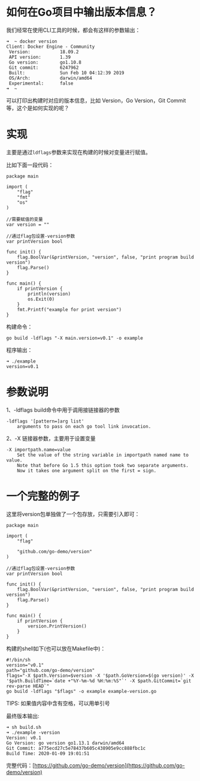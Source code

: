 # 如何在Go项目中输出版本信息？


我们经常在使用CLI工具的时候，都会有这样的参数输出：
```
➜  ~ docker version
Client: Docker Engine - Community
 Version:           18.09.2
 API version:       1.39
 Go version:        go1.10.8
 Git commit:        6247962
 Built:             Sun Feb 10 04:12:39 2019
 OS/Arch:           darwin/amd64
 Experimental:      false
➜  ~
```
可以打印出构建时对应的版本信息，比如 Version，Go Version，Git Commit等，这个是如何实现的呢？

# 实现
主要是通过`ldflags`参数来实现在构建的时候对变量进行赋值。

比如下面一段代码：
```
package main

import (
	"flag"
	"fmt"
	"os"
)

//需要赋值的变量
var version = ""

//通过flag包设置-version参数
var printVersion bool

func init() {
	flag.BoolVar(&printVersion, "version", false, "print program build version")
	flag.Parse()
}

func main() {
	if printVersion {
		println(version)
		os.Exit(0)
	}
	fmt.Printf("example for print version")
}
```

构建命令：
```
go build -ldflags "-X main.version=v0.1" -o example
```

程序输出：
```
➜ ./example
version=v0.1
```

# 参数说明
1、-ldflags build命令中用于调用接链接器的参数
```
-ldflags '[pattern=]arg list'
	arguments to pass on each go tool link invocation.
```

2、-X 链接器参数，主要用于设置变量
```
-X importpath.name=value
    Set the value of the string variable in importpath named name to value.
    Note that before Go 1.5 this option took two separate arguments.
    Now it takes one argument split on the first = sign.
```


# 一个完整的例子
这里将version包单独做了一个包存放，只需要引入即可：
```
package main

import (
	"flag"

	"github.com/go-demo/version"
)

//通过flag包设置-version参数
var printVersion bool

func init() {
	flag.BoolVar(&printVersion, "version", false, "print program build version")
	flag.Parse()
}

func main() {
	if printVersion {
		version.PrintVersion()
	}
}
```

构建的shell如下(也可以放在Makefile中)：

```
#!/bin/sh
version="v0.1"
path="github.com/go-demo/version"
flags="-X $path.Version=$version -X '$path.GoVersion=$(go version)' -X '$path.BuildTime=`date +"%Y-%m-%d %H:%m:%S"`' -X $path.GitCommit=`git rev-parse HEAD`"
go build -ldflags "$flags" -o example example-version.go
```
TIPS: 如果值内容中含有空格，可以用单引号


最终版本输出:
```
➜ sh build.sh
➜ ./example -version
Version: v0.1
Go Version: go version go1.13.1 darwin/amd64
Git Commit: a775ecd27c5e78437b605c438905e9cc888fbc1c
Build Time: 2020-01-09 19:01:51
```

完整代码：[https://github.com/go-demo/version](https://github.com/go-demo/version)


